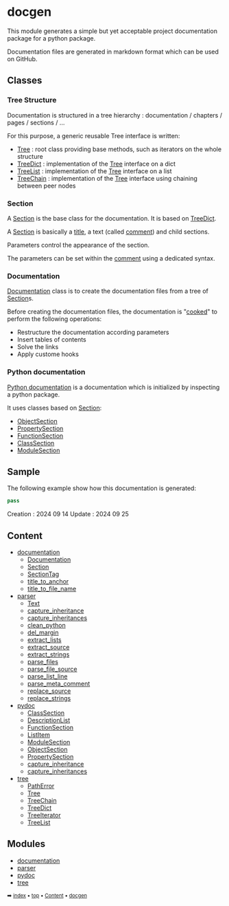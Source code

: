 # docgen

This module generates a simple but yet acceptable project documentation package
for a python package.

Documentation files are generated in markdown format which can be used on GitHub.

## Classes

### Tree Structure

Documentation is structured in a tree hierarchy : documentation / chapters / pages / sections / ...

For this purpose, a generic reusable Tree interface is written:
- [Tree](tree-tree.md) : root class providing base methods, such as iterators on the whole structure
- [TreeDict](tree-treedict.md) : implementation of the [Tree](tree-tree.md) interface on a dict
- [TreeList](tree-treelist.md) : implementation of the [Tree](tree-tree.md) interface on a list
- [TreeChain](tree-treechain.md) : implementation of the [Tree](tree-tree.md) interface using chaining between peer nodes

### Section

A [Section](docum-section.md) is the base class for the documentation. It is based on [TreeDict](tree-treedict.md).

A [Section](docum-section.md) is basically a [title](docum-section.md#title), a text (called [comment](docum-section.md#comment)) and child sections.

Parameters control the appearance of the section.

The parameters can be set within the [comment](docum-section.md#comment) using a dedicated syntax.

### Documentation

[Documentation](docum-documentation.md) class is to create the documentation files from a tree of [Section](docum-section.md)s.

Before creating the documentation files, the documentation is "[cooked](docum-documentation.md#cook)" to perform
the following operations:
- Restructure the documentation according parameters
- Insert tables of contents
- Solve the links
- Apply custome hooks

### Python documentation

[Python documentation](index.md) is a documentation which is initialized by inspecting
a python package.

It uses classes based on [Section](docum-section.md):
- [ObjectSection](pydoc-objectsection.md)
- [PropertySection](pydoc-propertysection.md)
- [FunctionSection](pydoc-functionsection.md)
- [ClassSection](pydoc-classsection.md)
- [ModuleSection](pydoc-modulesection.md)

## Sample

The following example show how this documentation is generated:
    
``` python
pass
````



Creation : 2024 09 14
Update   : 2024 09 25

## Content

- [documentation](docum---documentation.md)
  - [Documentation](docum-documentation.md)
  - [Section](docum-section.md)
  - [SectionTag](docum-sectiontag.md)
  - [title_to_anchor](docum---documentation.md#title_to_anchor)
  - [title_to_file_name](docum---documentation.md#title_to_file_name)
- [parser](parse---parser.md)
  - [Text](parse-text.md)
  - [capture_inheritance](parse---parser.md#capture_inheritance)
  - [capture_inheritances](parse---parser.md#capture_inheritances)
  - [clean_python](parse---parser.md#clean_python)
  - [del_margin](parse---parser.md#del_margin)
  - [extract_lists](parse---parser.md#extract_lists)
  - [extract_source](parse---parser.md#extract_source)
  - [extract_strings](parse---parser.md#extract_strings)
  - [parse_files](parse---parser.md#parse_files)
  - [parse_file_source](parse---parser.md#parse_file_source)
  - [parse_list_line](parse---parser.md#parse_list_line)
  - [parse_meta_comment](parse---parser.md#parse_meta_comment)
  - [replace_source](parse---parser.md#replace_source)
  - [replace_strings](parse---parser.md#replace_strings)
- [pydoc](pydoc---pydoc.md)
  - [ClassSection](pydoc-classsection.md)
  - [DescriptionList](pydoc-descriptionlist.md)
  - [FunctionSection](pydoc-functionsection.md)
  - [ListItem](pydoc-listitem.md)
  - [ModuleSection](pydoc-modulesection.md)
  - [ObjectSection](pydoc-objectsection.md)
  - [PropertySection](pydoc-propertysection.md)
  - [capture_inheritance](pydoc---pydoc.md#capture_inheritance)
  - [capture_inheritances](pydoc---pydoc.md#capture_inheritances)
- [tree](tree---tree.md)
  - [PathError](tree-patherror.md)
  - [Tree](tree-tree.md)
  - [TreeChain](tree-treechain.md)
  - [TreeDict](tree-treedict.md)
  - [TreeIterator](tree-treeiterator.md)
  - [TreeList](tree-treelist.md)

## Modules



- [documentation](docum---documentation.md)
- [parser](parse---parser.md)
- [pydoc](pydoc---pydoc.md)
- [tree](tree---tree.md)

<sub>:arrow_right: [index](index.md) :black_small_square: [top](#docgen) :black_small_square: [Content](#content) :black_small_square: [docgen](index.md)</sub>